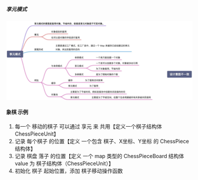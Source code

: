 ##### 享元模式

![img.png](img.png)

#### 象棋 示例

1. 每一个 移动的棋子 可以通过 享元 来 共用【定义一个棋子结构体 ChessPieceUnit】
2. 记录 每个棋子 的位置【定义 一个包含 棋子、X坐标、Y坐标 的 ChessPiece 结构体】
3. 记录 棋盘 落子 的位置【定义 一个 map 类型的 ChessPieceBoard 结构体 value 为 棋子结构体（ChessPieceUnit）】
4. 初始化 棋子 起始位置，添加 棋子移动操作函数